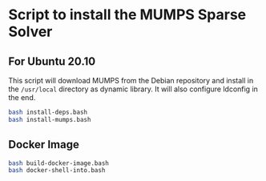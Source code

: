 # Script to install the MUMPS Sparse Solver

## For Ubuntu 20.10

This script will download MUMPS from the Debian repository and install in the `/usr/local` directory as dynamic library. It will also configure ldconfig in the end.

```bash
bash install-deps.bash
bash install-mumps.bash
```

## Docker Image

```bash
bash build-docker-image.bash
bash docker-shell-into.bash
```
